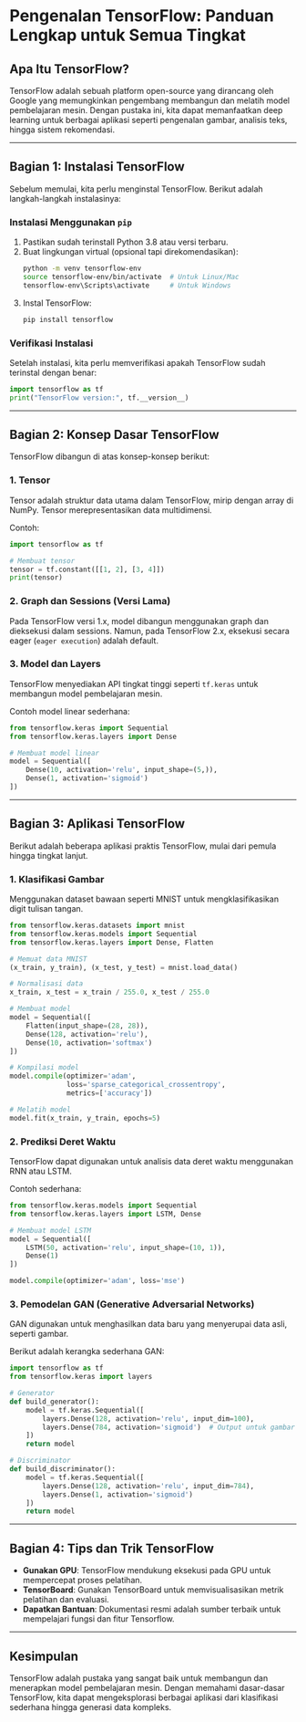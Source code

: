 # Pengenalan TensorFlow: Panduan Lengkap untuk Semua Tingkat

## Apa Itu TensorFlow?

TensorFlow adalah sebuah platform open-source yang dirancang oleh Google yang memungkinkan pengembang membangun dan melatih model pembelajaran mesin. Dengan pustaka ini, kita dapat memanfaatkan deep learning untuk berbagai aplikasi seperti pengenalan gambar, analisis teks, hingga sistem rekomendasi.

---

## Bagian 1: Instalasi TensorFlow

Sebelum memulai, kita perlu menginstal TensorFlow. Berikut adalah langkah-langkah instalasinya:

### Instalasi Menggunakan `pip`
1. Pastikan sudah terinstall Python 3.8 atau versi terbaru.
2. Buat lingkungan virtual (opsional tapi direkomendasikan):
    ```bash
    python -m venv tensorflow-env
    source tensorflow-env/bin/activate  # Untuk Linux/Mac
    tensorflow-env\Scripts\activate     # Untuk Windows
    ```
3. Instal TensorFlow:
    ```bash
    pip install tensorflow
    ```

### Verifikasi Instalasi
Setelah instalasi, kita perlu memverifikasi apakah TensorFlow sudah terinstal dengan benar:
```python
import tensorflow as tf
print("TensorFlow version:", tf.__version__)
```

---

## Bagian 2: Konsep Dasar TensorFlow

TensorFlow dibangun di atas konsep-konsep berikut:

### 1. **Tensor**
Tensor adalah struktur data utama dalam TensorFlow, mirip dengan array di NumPy. Tensor merepresentasikan data multidimensi.

Contoh:
```python
import tensorflow as tf

# Membuat tensor
tensor = tf.constant([[1, 2], [3, 4]])
print(tensor)
```

### 2. **Graph dan Sessions** (Versi Lama)
Pada TensorFlow versi 1.x, model dibangun menggunakan graph dan dieksekusi dalam sessions. Namun, pada TensorFlow 2.x, eksekusi secara eager (`eager execution`) adalah default.

### 3. **Model dan Layers**
TensorFlow menyediakan API tingkat tinggi seperti `tf.keras` untuk membangun model pembelajaran mesin.

Contoh model linear sederhana:
```python
from tensorflow.keras import Sequential
from tensorflow.keras.layers import Dense

# Membuat model linear
model = Sequential([
    Dense(10, activation='relu', input_shape=(5,)),
    Dense(1, activation='sigmoid')
])
```

---

## Bagian 3: Aplikasi TensorFlow

Berikut adalah beberapa aplikasi praktis TensorFlow, mulai dari pemula hingga tingkat lanjut.

### 1. **Klasifikasi Gambar**
Menggunakan dataset bawaan seperti MNIST untuk mengklasifikasikan digit tulisan tangan.
```python
from tensorflow.keras.datasets import mnist
from tensorflow.keras.models import Sequential
from tensorflow.keras.layers import Dense, Flatten

# Memuat data MNIST
(x_train, y_train), (x_test, y_test) = mnist.load_data()

# Normalisasi data
x_train, x_test = x_train / 255.0, x_test / 255.0

# Membuat model
model = Sequential([
    Flatten(input_shape=(28, 28)),
    Dense(128, activation='relu'),
    Dense(10, activation='softmax')
])

# Kompilasi model
model.compile(optimizer='adam',
              loss='sparse_categorical_crossentropy',
              metrics=['accuracy'])

# Melatih model
model.fit(x_train, y_train, epochs=5)
```

### 2. **Prediksi Deret Waktu**
TensorFlow dapat digunakan untuk analisis data deret waktu menggunakan RNN atau LSTM.

Contoh sederhana:
```python
from tensorflow.keras.models import Sequential
from tensorflow.keras.layers import LSTM, Dense

# Membuat model LSTM
model = Sequential([
    LSTM(50, activation='relu', input_shape=(10, 1)),
    Dense(1)
])

model.compile(optimizer='adam', loss='mse')
```

### 3. **Pemodelan GAN (Generative Adversarial Networks)**
GAN digunakan untuk menghasilkan data baru yang menyerupai data asli, seperti gambar.

Berikut adalah kerangka sederhana GAN:
```python
import tensorflow as tf
from tensorflow.keras import layers

# Generator
def build_generator():
    model = tf.keras.Sequential([
        layers.Dense(128, activation='relu', input_dim=100),
        layers.Dense(784, activation='sigmoid')  # Output untuk gambar 28x28
    ])
    return model

# Discriminator
def build_discriminator():
    model = tf.keras.Sequential([
        layers.Dense(128, activation='relu', input_dim=784),
        layers.Dense(1, activation='sigmoid')
    ])
    return model
```

---

## Bagian 4: Tips dan Trik TensorFlow

- **Gunakan GPU**: TensorFlow mendukung eksekusi pada GPU untuk mempercepat proses pelatihan.
- **TensorBoard**: Gunakan TensorBoard untuk memvisualisasikan metrik pelatihan dan evaluasi.
- **Dapatkan Bantuan**: Dokumentasi resmi adalah sumber terbaik untuk mempelajari fungsi dan fitur Tensorflow.

---

## Kesimpulan

TensorFlow adalah pustaka yang sangat baik untuk membangun dan menerapkan model pembelajaran mesin. Dengan memahami dasar-dasar TensorFlow, kita dapat mengeksplorasi berbagai aplikasi dari klasifikasi sederhana hingga generasi data kompleks. 
